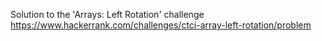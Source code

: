 Solution to the 'Arrays: Left Rotation' challenge
https://www.hackerrank.com/challenges/ctci-array-left-rotation/problem